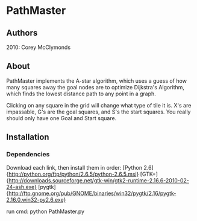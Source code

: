 # PathMaster
## Authors
2010:
Corey McClymonds

## About
PathMaster implements the A-star algorithm, which uses a guess of how many
squares away the goal nodes are to optimize Dijkstra's Algorithm, which
finds the lowest distance path to any point in a graph.

Clicking on any square in the grid will change what type of tile it is.
X's are impassable, G's are the goal squares, and S's the start squares.
You really should only have one Goal and Start square.

## Installation
### Dependencies
Download each link, then install them in order:
    [Python 2.6]{http://python.org/ftp/python/2.6.5/python-2.6.5.msi}
	[GTK+]{http://downloads.sourceforge.net/gtk-win/gtk2-runtime-2.16.6-2010-02-24-ash.exe}
	[pygtk]{http://ftp.gnome.org/pub/GNOME/binaries/win32/pygtk/2.16/pygtk-2.16.0.win32-py2.6.exe}

run cmd:
python PathMaster.py


